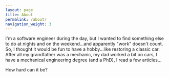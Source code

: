 ```yaml
---
layout: page
title: About
permalink: /about/
navigation_weight: 3
---
```


I'm a software engineer during the day, but I wanted to find something else to do at nights and on the weekend...and apparently "work" doesn't count.  So, I thought it would be fun to have a hobby...like restoring a classic car.  After all my grandfather was a mechanic, my dad worked a bit on cars, I have a mechanical engineering degree (and a PhD), I read a few articles...

How hard can it be?  